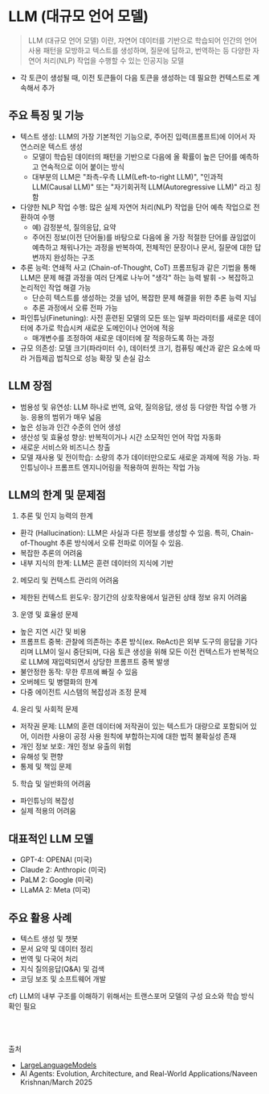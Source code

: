 # LLM (대규모 언어 모델)
> LLM (대규모 언어 모델) 이란, 자연어 데이터를 기반으로 학습되어 인간의 언어 사용 패턴을 모방하고 텍스트를 생성하며, 질문에 답하고, 번역하는 등 다양한 자연어 처리(NLP) 작업을 수행할 수 있는 인공지능 모델
- 각 토큰이 생성될 때, 이전 토큰들이 다음 토큰을 생성하는 데 필요한 컨텍스트로 계속해서 추가

## 주요 특징 및 기능
- 텍스트 생성: LLM의 가장 기본적인 기능으로, 주어진 입력(프롬프트)에 이어서 자연스러운 텍스트 생성
  - 모델이 학습된 데이터의 패턴을 기반으로 다음에 올 확률이 높은 단어를 예측하고 연속적으로 이어 붙이는 방식
  - 대부분의 LLM은 "좌측-우측 LLM(Left-to-right LLM)", "인과적 LLM(Causal LLM)" 또는 "자기회귀적 LLM(Autoregressive LLM)" 라고 칭함
- 다양한 NLP 작업 수행: 많은 실제 자연어 처리(NLP) 작업을 단어 예측 작업으로 전환하여 수행
  - 예) 감정분석, 질의응답, 요약
  - 주어진 정보(이전 단어들)를 바탕으로 다음에 올 가장 적절한 단어를 끊임없이 예측하고 채워나가는 과정을 반복하여, 전체적인 문장이나 문서, 질문에 대한 답변까지 완성하는 구조
- 추론 능력: 연쇄적 사고 (Chain-of-Thought, CoT) 프롬프팅과 같은 기법을 통해 LLM은 문제 해결 과정을 여러 단계로 나누어 "생각" 하는 능력 발휘 -> 복잡하고 논리적인 작업 해결 가능
  - 단순히 텍스트를 생성하는 것을 넘어, 복잡한 문제 해결을 위한 추론 능력 지님
  - 추론 과정에서 오류 전파 가능
- 파인튜닝(Finetuning): 사전 훈련된 모델의 모든 또는 일부 파라미터를 새로운 데이터에 추가로 학습시켜 새로운 도메인이나 언어에 적응
  - 매개변수를 조정하여 새로운 데이터에 잘 적응하도록 하는 과정
- 규모 의존성: 모델 크기(파라미터 수), 데이터셋 크기, 컴퓨팅 예산과 같은 요소에 따라 거듭제곱 법칙으로 성능 확장 및 손실 감소

## LLM 장점
- 범용성 및 유연성: LLM 하나로 번역, 요약, 질의응답, 생성 등 다양한 작업 수행 가능. 응용의 범위가 매우 넓음
- 높은 성능과 인간 수준의 언어 생성
- 생산성 및 효율성 향상: 반복적이거나 시간 소모적인 언어 작업 자동화
- 새로운 서비스와 비즈니스 창출
- 모델 재사용 및 전이학습: 소량의 추가 데이터만으로도 새로운 과제에 적응 가능. 파인튜닝이나 프롬프트 엔지니어링을 적용하여 원하는 작업 가능

## LLM의 한계 및 문제점
1. 추론 및 인지 능력의 한계
  - 환각 (Hallucination): LLM은 사실과 다른 정보를 생성할 수 있음. 특히, Chain-of-Thought 추론 방식에서 오류 전파로 이어질 수 있음.
  - 복잡한 추론의 어려움
  - 내부 지식의 한계: LLM은 훈련 데이터의 지식에 기반
2. 메모리 및 컨텍스트 관리의 어려움
  - 제한된 컨텍스트 윈도우: 장기간의 상호작용에서 일관된 상태 정보 유지 어려움
3. 운영 및 효율성 문제
  - 높은 지연 시간 및 비용
  - 프롬프트 중복: 관찰에 의존하는 추론 방식(ex. ReAct)은 외부 도구의 응답을 기다리며 LLM이 일시 중단되며, 다음 토큰 생성을 위해 모든 이전 컨텍스트가 반복적으로 LLM에 재입력되면서 상당한 프롬프트 중복 발생
  - 불안정한 동작: 무한 루프에 빠질 수 있음
  - 오버헤드 및 병렬화의 한계
  - 다중 에이전트 시스템의 복잡성과 조정 문제
4. 윤리 및 사회적 문제
  - 저작권 문제: LLM의 훈련 데이터에 저작권이 있는 텍스트가 대량으로 포함되어 있어, 이러한 사용이 공정 사용 원칙에 부합하는지에 대한 법적 불확실성 존재
  - 개인 정보 보호: 개인 정보 유출의 위험
  - 유해성 및 편향
  - 통제 및 책임 문제
5. 학습 및 일반화의 어려움
  - 파인튜닝의 복잡성
  - 실제 적용의 어려움

## 대표적인 LLM 모델
- GPT-4: OPENAI (미국)
- Claude 2: Anthropic (미국)
- PaLM 2: Google (미국)
- LLaMA 2: Meta (미국)

## 주요 활용 사례
- 텍스트 생성 및 챗봇
- 문서 요약 및 데이터 정리
- 번역 및 다국어 처리
- 지식 질의응답(Q&A) 및 검색
- 코딩 보조 및 소프트웨어 개발

cf) LLM의 내부 구조를 이해하기 위해서는 트랜스포머 모델의 구성 요소와 학습 방식 확인 필요

<br/>
<br/>
<br/>
출처

- [LargeLanguageModels](https://web.stanford.edu/~jurafsky/slp3/slides/LLM24aug.pdf)
- AI Agents: Evolution, Architecture, and Real-World Applications/Naveen Krishnan/March 2025
